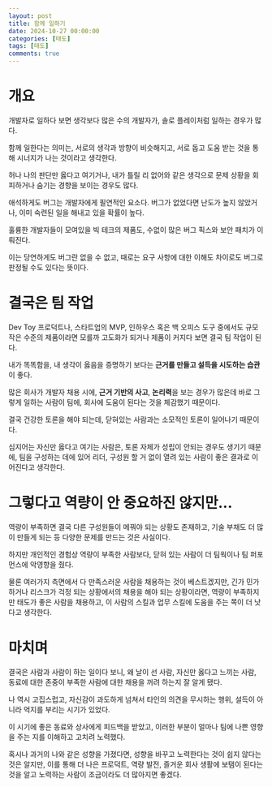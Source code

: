 ```yaml
---
layout: post
title: 함께 일하기
date: 2024-10-27 00:00:00
categories: [태도]
tags: [태도]
comments: true
---
```


# 개요

개발자로 일하다 보면 생각보다 많은 수의 개발자가, 솔로 플레이처럼 일하는 경우가 많다.

함께 일한다는 의미는, 서로의 생각과 방향이 비슷해지고, 서로 돕고 도움 받는 것을 통해 시너지가 나는 것이라고 생각한다.

허나 나의 판단만 옳다고 여기거나, 내가 틀릴 리 없어와 같은 생각으로 문제 상황을 회피하거나 숨기는 경향을 보이는 경우도 많다.

애석하게도 버그는 개발자에게 필연적인 요소다. 버그가 없었다면 난도가 높지 않았거나, 이미 숙련된 일을 해내고 있을 확률이 높다.

훌륭한 개발자들이 모여있을 빅 테크의 제품도, 수없이 많은 버그 픽스와 보안 패치가 이뤄진다.

이는 당연하게도 버그란 없을 수 없고, 때로는 요구 사항에 대한 이해도 차이로도 버그로 판정될 수도 있다는 뜻이다.

# 결국은 팀 작업

Dev Toy 프로덕트나, 스타트업의 MVP, 인하우스 혹은 백 오피스 도구 중에서도 규모 작은 수준의 제품이라면 모를까 고도화가 되거나 제품이 커지다 보면 결국 팀 작업이 된다.

내가 똑똑함을, 내 생각이 옳음을 증명하기 보다는 **근거를 만들고 설득을 시도하는 습관**이 좋다.

많은 회사가 개발자 채용 시에, **근거 기반의 사고**, **논리력**을 보는 경우가 많은데 바로 그렇게 일하는 사람이 팀에, 회사에 도움이 된다는 것을 체감했기 때문이다.

결국 건강한 토론을 해야 되는데, 닫혀있는 사람과는 소모적인 토론이 일어나기 때문이다.

심지어는 자신만 옳다고 여기는 사람은, 토론 자체가 성립이 안되는 경우도 생기기 때문에, 팀을 구성하는 데에 있어 리더, 구성원 할 거 없이 열려 있는 사람이 좋은 결과로 이어진다고 생각한다.

# 그렇다고 역량이 안 중요하진 않지만...

역량이 부족하면 결국 다른 구성원들이 메꿔야 되는 상황도 존재하고, 기술 부채도 더 많이 만들게 되는 등 다양한 문제를 만드는 것은 사실이다.

하지만 개인적인 경험상 역량이 부족한 사람보다, 닫혀 있는 사람이 더 팀웍이나 팀 퍼포먼스에 악영향을 줬다.

물론 여러가지 측면에서 다 만족스러운 사람을 채용하는 것이 베스트겠지만, 긴가 민가 하거나 리스크가 걱정 되는 상황에서의 채용을 해야 되는 상황이라면, 역량이 부족하지만 태도가 좋은 사람을 채용하고, 이 사람의 스킬과 업무 스킬에 도움을 주는 쪽이 더 낫다고 생각한다.

# 마치며

결국은 사람과 사람이 하는 일이다 보니, 왜 날이 선 사람, 자신만 옳다고 느끼는 사람, 동료에 대한 존중이 부족한 사람에 대한 채용을 꺼려 하는지 잘 알게 됐다.

나 역시 고집스럽고, 자신감이 과도하게 넘쳐서 타인의 의견을 무시하는 행위, 설득이 아니라 억지를 부리는 시기가 있었다.

이 시기에 좋은 동료와 상사에게 피드백을 받았고, 이러한 부분이 얼마나 팀에 나쁜 영향을 주는 지를 이해하고 고치려 노력했다.

혹시나 과거의 나와 같은 성향을 가졌다면, 성향을 바꾸고 노력한다는 것이 쉽지 않다는 것은 알지만, 이를 통해 더 나은 프로덕트, 역량 발전, 즐거운 회사 생활에 보탬이 된다는 것을 알고 노력하는 사람이 조금이라도 더 많아지면 좋겠다.